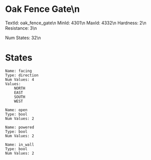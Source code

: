 # Oak Fence Gate\n
TextId: oak_fence_gate\n
MinId: 4301\n
MaxId: 4332\n
Hardness: 2\n
Resistance: 3\n

Num States: 32\n
# States
```
Name: facing
Type: direction
Num Values: 4
Values:
    NORTH
    EAST
    SOUTH
    WEST

Name: open
Type: bool
Num Values: 2

Name: powered
Type: bool
Num Values: 2

Name: in_wall
Type: bool
Num Values: 2
```